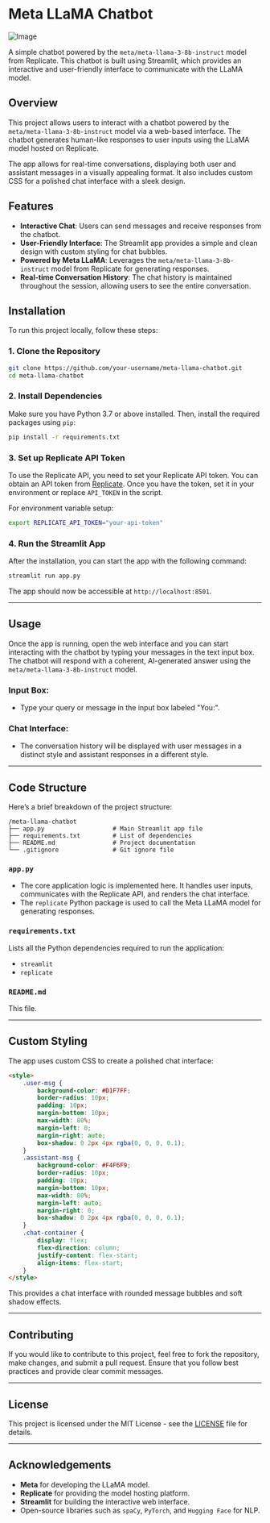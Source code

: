# Meta LLaMA Chatbot
![Image](https://github.com/user-attachments/assets/83a75365-6f2d-4151-862c-696e2d65dfe4)

A simple chatbot powered by the `meta/meta-llama-3-8b-instruct` model from Replicate. This chatbot is built using Streamlit, which provides an interactive and user-friendly interface to communicate with the LLaMA model.

## Overview

This project allows users to interact with a chatbot powered by the `meta/meta-llama-3-8b-instruct` model via a web-based interface. The chatbot generates human-like responses to user inputs using the LLaMA model hosted on Replicate.

The app allows for real-time conversations, displaying both user and assistant messages in a visually appealing format. It also includes custom CSS for a polished chat interface with a sleek design.

## Features

- **Interactive Chat**: Users can send messages and receive responses from the chatbot.
- **User-Friendly Interface**: The Streamlit app provides a simple and clean design with custom styling for chat bubbles.
- **Powered by Meta LLaMA**: Leverages the `meta/meta-llama-3-8b-instruct` model from Replicate for generating responses.
- **Real-time Conversation History**: The chat history is maintained throughout the session, allowing users to see the entire conversation.

## Installation

To run this project locally, follow these steps:

### 1. Clone the Repository

```bash
git clone https://github.com/your-username/meta-llama-chatbot.git
cd meta-llama-chatbot
```

### 2. Install Dependencies

Make sure you have Python 3.7 or above installed. Then, install the required packages using `pip`:

```bash
pip install -r requirements.txt
```

### 3. Set up Replicate API Token

To use the Replicate API, you need to set your Replicate API token. You can obtain an API token from [Replicate](https://replicate.com/account). Once you have the token, set it in your environment or replace `API_TOKEN` in the script.

For environment variable setup:

```bash
export REPLICATE_API_TOKEN="your-api-token"
```

### 4. Run the Streamlit App

After the installation, you can start the app with the following command:

```bash
streamlit run app.py
```

The app should now be accessible at `http://localhost:8501`.

---

## Usage

Once the app is running, open the web interface and you can start interacting with the chatbot by typing your messages in the text input box. The chatbot will respond with a coherent, AI-generated answer using the `meta/meta-llama-3-8b-instruct` model.

### Input Box:
- Type your query or message in the input box labeled "You:".
  
### Chat Interface:
- The conversation history will be displayed with user messages in a distinct style and assistant responses in a different style.

---

## Code Structure

Here’s a brief breakdown of the project structure:

```
/meta-llama-chatbot
├── app.py                   # Main Streamlit app file
├── requirements.txt         # List of dependencies
├── README.md                # Project documentation
└── .gitignore               # Git ignore file
```

### `app.py`

- The core application logic is implemented here. It handles user inputs, communicates with the Replicate API, and renders the chat interface.
- The `replicate` Python package is used to call the Meta LLaMA model for generating responses.

### `requirements.txt`

Lists all the Python dependencies required to run the application:

- `streamlit`
- `replicate`

### `README.md`

This file.

---

## Custom Styling

The app uses custom CSS to create a polished chat interface:

```html
<style>
    .user-msg {
        background-color: #D1F7FF;
        border-radius: 10px;
        padding: 10px;
        margin-bottom: 10px;
        max-width: 80%;
        margin-left: 0;
        margin-right: auto;
        box-shadow: 0 2px 4px rgba(0, 0, 0, 0.1);
    }
    .assistant-msg {
        background-color: #F4F6F9;
        border-radius: 10px;
        padding: 10px;
        margin-bottom: 10px;
        max-width: 80%;
        margin-left: auto;
        margin-right: 0;
        box-shadow: 0 2px 4px rgba(0, 0, 0, 0.1);
    }
    .chat-container {
        display: flex;
        flex-direction: column;
        justify-content: flex-start;
        align-items: flex-start;
    }
</style>
```

This provides a chat interface with rounded message bubbles and soft shadow effects.

---

## Contributing

If you would like to contribute to this project, feel free to fork the repository, make changes, and submit a pull request. Ensure that you follow best practices and provide clear commit messages.

---

## License

This project is licensed under the MIT License - see the [LICENSE](LICENSE) file for details.

---

## Acknowledgements

- **Meta** for developing the LLaMA model.
- **Replicate** for providing the model hosting platform.
- **Streamlit** for building the interactive web interface.
- Open-source libraries such as `spaCy`, `PyTorch`, and `Hugging Face` for NLP.
